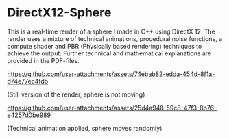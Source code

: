 # DirectX12-Sphere
This is a real-time render of a sphere I made in C++ using DirectX 12. The render uses a mixture of technical animations, procedural noise functions, a compute shader and PBR (Physically based rendering) techniques to achieve the output. Further technical and mathematical explanations are provided  in the PDF-files.

https://github.com/user-attachments/assets/74ebab82-edda-454d-8f1a-d74e77ec4fdb

(Still version of the render, sphere is not moving)

https://github.com/user-attachments/assets/25d4a948-59c8-47f3-8b76-e4257d0be989

(Technical animation applied, sphere moves randomly)
